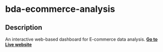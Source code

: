# bda-ecommerce-analysis

## Description
An interactive web-based dashboard for E-commerce data analysis.
**[Go to Live website](https://ecommerce-analysis-report.herokuapp.com/)**